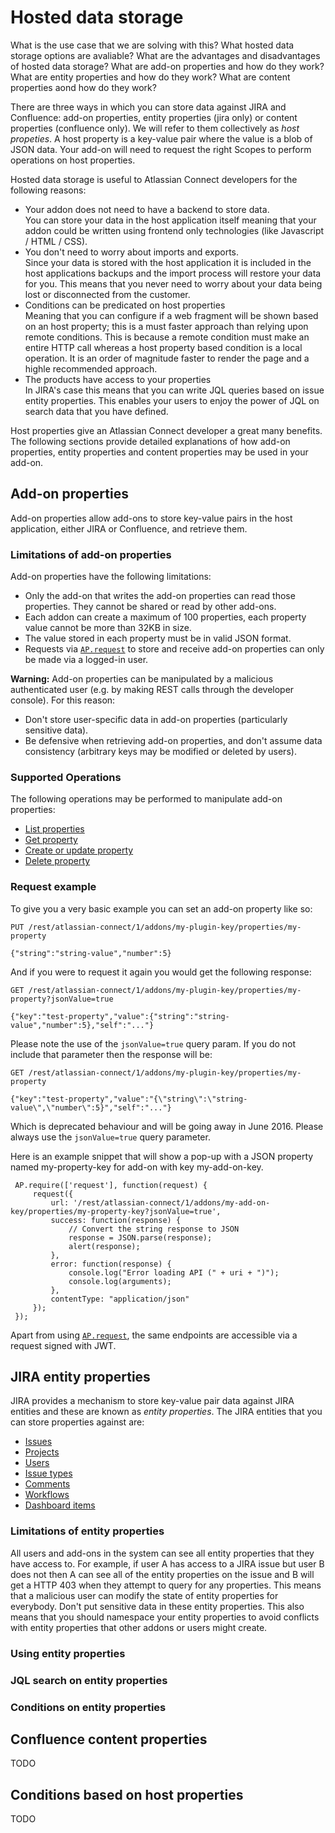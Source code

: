 # Hosted data storage

What is the use case that we are solving with this?
What hosted data storage options are avaliable?
What are the advantages and disadvantages of hosted data storage?
What are add-on properties and how do they work?
What are entity properties and how do they work?
What are content properties aond how do they work?

There are three ways in which you can store data against JIRA and Confluence: add-on properties, entity properties (jira only) or 
content properties (confluence only). We will refer to them collectively as *host propeties*. A host property is a key-value pair
where the value is a blob of JSON data. Your add-on will need to request the right Scopes to perform operations on host
properties.

Hosted data storage is useful to Atlassian Connect developers for the following reasons:

 * Your addon does not need to have a backend to store data.  
   You can store your data in the host application itself meaning that your addon could be written using frontend only technologies (like Javascript / HTML / CSS).
 * You don't need to worry about imports and exports.  
   Since your data is stored with the host application it is included in the host applications backups and the import process
   will restore your data for you. This means that you never need to worry about your data being lost or disconnected from the customer.
 * Conditions can be predicated on host properties    
   Meaning that you can configure if a web fragment will be shown based on an host property; this is a must faster approach than relying upon remote conditions. This
   is because a remote condition must make an entire HTTP call whereas a host property based condition is a local operation. It is an order of magnitude faster to render
   the page and a highle recommended approach.
 * The products have access to your properties  
   In JIRA's case this means that you can write JQL queries based on issue entity properties. This enables your users to enjoy the power of JQL on search data
   that you have defined.
   
Host properties give an Atlassian Connect developer a great many benefits. The following sections provide detailed explanations of how add-on properties,
entity properties and content properties may be used in your add-on.

## <a id="add-on-properties">Add-on properties

Add-on properties allow add-ons to store key-value pairs in the host application, either JIRA or Confluence, and retrieve them. 

### <a id="add-on-properties-limitations"></a>Limitations of add-on properties

Add-on properties have the following limitations:

 * Only the add-on that writes the add-on properties can read those properties. They cannot be shared or read by other add-ons.
 * Each addon can create a maximum of 100 properties, each property value cannot be more than 32KB in size.
 * The value stored in each property must be in valid JSON format.
 * Requests via [`AP.request`](../javascript/module-request.html) to store and receive add-on properties can only be made via a logged-in user.
 
**Warning:** Add-on properties can be manipulated by a malicious authenticated user (e.g. by making REST calls through the developer console). For this reason:

 * Don't store user-specific data in add-on properties (particularly sensitive data).
 * Be defensive when retrieving add-on properties, and don't assume data consistency (arbitrary keys may be modified or deleted by users).

### <a id="add-on-properties-supported-operations"></a>Supported Operations

The following operations may be performed to manipulate add-on properties:

* [List properties](../rest-apis/index.html#get-addons-addonkey-properties)
* [Get property](../rest-apis/index.html#get-addons-addonkey-properties-propertykey)
* [Create or update property](../rest-apis/index.html#put-addons-addonkey-properties-propertykey)
* [Delete property](../rest-apis/index.html#delete-addons-addonkey-properties-propertykey)

### <a id="add-on-properties-request-example"></a>Request example

To give you a very basic example you can set an add-on property like so:

    PUT /rest/atlassian-connect/1/addons/my-plugin-key/properties/my-property
    
    {"string":"string-value","number":5}

And if you were to request it again you would get the following response:

    GET /rest/atlassian-connect/1/addons/my-plugin-key/properties/my-property?jsonValue=true
    
    {"key":"test-property","value":{"string":"string-value","number":5},"self":"..."}
    
Please note the use of the `jsonValue=true` query param. If you do not include that parameter then the response will be:

    GET /rest/atlassian-connect/1/addons/my-plugin-key/properties/my-property
    
    {"key":"test-property","value":"{\"string\":\"string-value\",\"number\":5}","self":"..."}
     
Which is deprecated behaviour and will be going away in June 2016. Please always use the `jsonValue=true` query parameter.

Here is an example snippet that will show a pop-up with a JSON property named my-property-key for add-on with key my-add-on-key.

     AP.require(['request'], function(request) {
         request({
             url: '/rest/atlassian-connect/1/addons/my-add-on-key/properties/my-property-key?jsonValue=true',
             success: function(response) {
                 // Convert the string response to JSON
                 response = JSON.parse(response);
                 alert(response);
             },
             error: function(response) {
                 console.log("Error loading API (" + uri + ")");
                 console.log(arguments);
             },
             contentType: "application/json"
         });
     });

Apart from using [`AP.request`](../javascript/module-request.html), the same endpoints are accessible via a request signed with JWT.

## JIRA entity properties

JIRA provides a mechanism to store key-value pair data against JIRA entities and these are known as *entity properties*. The JIRA entities
that you can store properties against are:

 * [Issues](https://docs.atlassian.com/jira/REST/latest/#api/2/issue/{issueIdOrKey}/properties-getProperty)
 * [Projects](https://docs.atlassian.com/jira/REST/latest/#api/2/project/{projectIdOrKey}/properties-getProperty)
 * [Users](https://docs.atlassian.com/jira/REST/latest/#api/2/user/properties-getProperty)
 * [Issue types](https://docs.atlassian.com/jira/REST/latest/#api/2/issuetype/{issueTypeId}/properties-getProperty)
 * [Comments](https://docs.atlassian.com/jira/REST/latest/#api/2/comment/{commentId}/properties-getProperty)
 * [Workflows](https://docs.atlassian.com/jira/REST/latest/#api/2/workflow-updateProperty)
 * [Dashboard items](https://docs.atlassian.com/jira/REST/latest/#api/2/dashboard/{dashboardId}/items/{itemId}/properties-getProperty)
 
### Limitations of entity properties

All users and add-ons in the system can see all entity properties that they have access to. For example, if user A has access to a JIRA issue but user B does 
not then A can see all of the entity properties on the issue and B will get a HTTP 403 when they attempt to query for any properties. This means that a malicious 
user can modify the state of entity properties for everybody. Don't put sensitive data in these entity properties.
This also means that you should namespace your entity properties to avoid conflicts with entity properties that other addons or users might create.
 
### Using entity properties

### JQL search on entity properties

### Conditions on entity properties

## Confluence content properties

TODO

## Conditions based on host properties

TODO